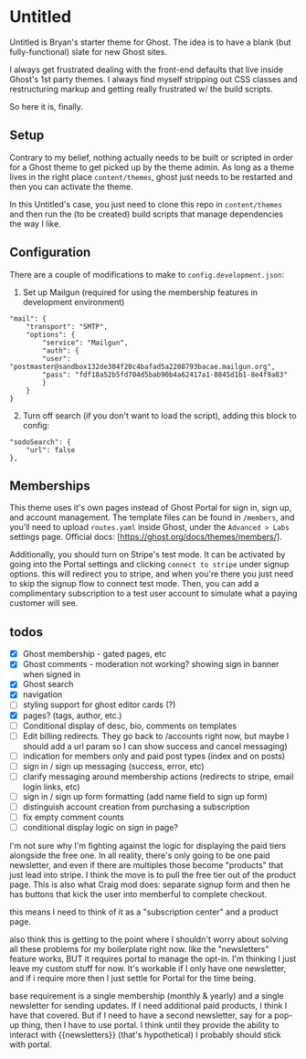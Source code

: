 # Untitled

Untitled is Bryan's starter theme for Ghost. The idea is to have a blank (but fully-functional) slate for new Ghost sites.

I always get frustrated dealing with the front-end defaults that live inside Ghost's 1st party themes. I always find myself stripping out CSS classes and restructuring markup and getting really frustrated w/ the build scripts.

So here it is, finally.

## Setup
Contrary to my belief, nothing actually needs to be built or scripted in order for a Ghost theme to get picked up by the theme admin. As long as a theme lives in the right place ```content/themes```, ghost just needs to be restarted and then you can activate the theme.

In this Untitled's case, you just need to clone this repo in ```content/themes``` and then run the (to be created) build scripts that manage dependencies the way I like.

## Configuration
There are a couple of modifications to make to ```config.development.json```:
1. Set up Mailgun (required for using the membership features in development environment)
```
"mail": {
    "transport": "SMTP",
    "options": {
        "service": "Mailgun",
        "auth": {
        "user": "postmaster@sandbox132de304f20c4bafad5a2208793bacae.mailgun.org",
        "pass": "fdf18a52b5fd704d5bab90b4a62417a1-8845d1b1-8e4f9a83"
        }
    }
}
```
2. Turn off search (if you don't want to load the script), adding this block to config:
```
"sodoSearch": {
    "url": false
},
  ```

## Memberships
This theme uses it's own pages instead of Ghost Portal for sign in, sign up, and account management. The template files can be found in ```/members```, and you'll need to upload ```routes.yaml``` inside Ghost, under the ```Advanced > Labs``` settings page. Official docs: [https://ghost.org/docs/themes/members/].

Additionally, you should turn on Stripe's test mode. It can be activated by going into the Portal settings and clicking ```connect to stripe``` under signup options. this will redirect you to stripe, and when you're there you just need to skip the signup flow to connect test mode. Then, you can add a complimentary subscription to a test user account to simulate what a paying customer will see.

## todos
- [x] Ghost membership - gated pages, etc
- [x] Ghost comments - moderation not working? showing sign in banner when signed in
- [x] Ghost search
- [x] navigation
- [ ] styling support for ghost editor cards (?)
- [x] pages? (tags, author, etc.)
- [ ] Conditional display of desc, bio, comments on templates
- [ ] Edit billing redirects. They go back to /accounts right now, but maybe I should add a url param so I can show success and cancel messaging)
- [ ] indication for members only and paid post types (index and on posts)
- [ ] sign in / sign up messaging (success, error, etc)
- [ ] clarify messaging around membership actions (redirects to stripe, email login links, etc)
- [ ] sign in / sign up form formatting (add name field to sign up form)
- [ ] distinguish account creation from purchasing a subscription
- [ ] fix empty comment counts
- [ ] conditional display logic on sign in page?

I'm not sure why I'm fighting against the logic for displaying the paid tiers alongside the free one. In all reality, there's only going to be one paid newsletter, and even if there are multiples those become "products" that just lead into stripe. I think the move is to pull the free tier out of the product page. This is also what Craig mod does: separate signup form and then he has buttons that kick the user into memberful to complete checkout.

this means I need to think of it as a "subscription center" and a product page.

also think this is getting to the point where I shouldn't worry about solving all these problems for my boilerplate right now. like the "newsletters" feature works, BUT it requires portal to manage the opt-in. I'm thinking I just leave my custom stuff for now. It's workable if I only have one newsletter, and if i require more then I just settle for Portal for the time being.

base requirement is a single membership (monthly & yearly) and a single newsletter for sending updates. If I need additional paid products, I think I have that covered. But if I need to have a second newsletter, say for a pop-up thing, then I have to use portal. I think until they provide the ability to interact with {{newsletters}} (that's hypothetical) I probably should stick with portal.